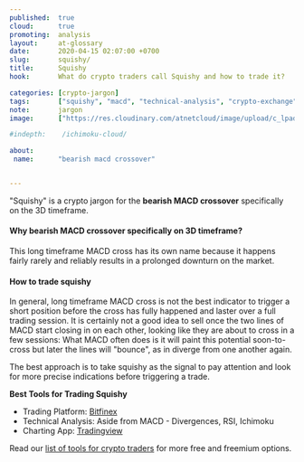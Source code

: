 ```yaml
---
published:  true
cloud:      true
promoting:  analysis
layout:     at-glossary
date:       2020-04-15 02:07:00 +0700
slug:       squishy/
title:      Squishy
hook:       What do crypto traders call Squishy and how to trade it?

categories: [crypto-jargon]
tags:       ["squishy", "macd", "technical-analysis", "crypto-exchange", "crypto-market"]
note:       jargon
image:      ["https://res.cloudinary.com/atnetcloud/image/upload/c_lpad,h_360,w_700/v1586939760/atnet/_glossary/macd-squishy.jpg"]

#indepth:    /ichimoku-cloud/

about:
 name:      "bearish macd crossover"


---
```


"Squishy" is a crypto jargon for the **bearish MACD crossover** specifically on the 3D timeframe.

#### Why bearish MACD crossover specifically on 3D timeframe?

This long timeframe MACD cross has its own name because it happens fairly rarely and reliably results in a prolonged downturn on the market.

#### How to trade squishy

In general, long timeframe MACD cross is not the best indicator to trigger a short position before the cross has fully happened and laster over a full trading session. It is certainly not a good idea to sell once the two lines of MACD start closing in on each other, looking like they are about to cross in a few sessions: What MACD often does is it will paint this potential soon-to-cross but later the lines will "bounce", as in diverge from one another again.

The best approach is to take squishy as the signal to pay attention and look for more precise indications before triggering a trade.


**Best Tools for Trading Squishy**

* Trading Platform: [Bitfinex](http://bit.ly/at-bfx-banner2020)
* Technical Analysis: Aside from MACD - Divergences, RSI, Ichimoku
* Charting App: [Tradingview](https://bit.ly/at-tvd-btcusd)

Read our [list of tools for crypto traders](/tools/) for more free and freemium options.
